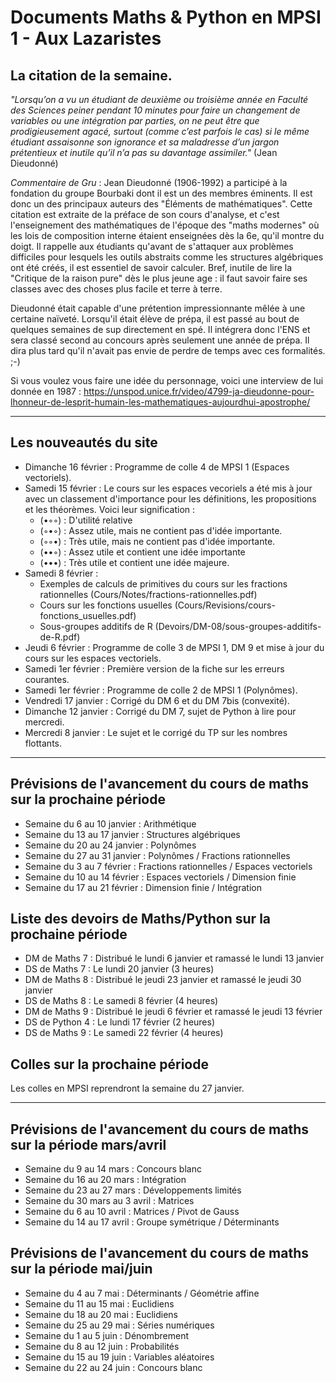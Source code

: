 # Documents Maths & Python en MPSI 1 - Aux Lazaristes


## La citation de la semaine.

*"Lorsqu’on a vu un étudiant de deuxième ou troisième année en Faculté des Sciences peiner pendant 10 minutes pour faire un changement de variables ou une intégration par parties, on ne peut être que prodigieusement agacé, surtout (comme c’est parfois le cas) si le même étudiant assaisonne son ignorance et sa maladresse d’un jargon prétentieux et inutile qu’il n’a pas su davantage assimiler."* (Jean Dieudonné)


*Commentaire de Gru* : Jean Dieudonné (1906-1992) a participé à la fondation du groupe Bourbaki dont il est un des membres éminents. Il est donc un des principaux auteurs des "Éléments de mathématiques". Cette citation est extraite de la préface de son cours d'analyse, et c'est l'enseignement des mathématiques de l'époque des "maths modernes" où les lois de composition interne étaient enseignées dès la 6e, qu'il montre du doigt. Il rappelle aux étudiants qu'avant de s'attaquer aux problèmes difficiles pour lesquels les outils abstraits comme les structures algébriques ont été créés, il est essentiel de savoir calculer. Bref, inutile de lire la "Critique de la raison pure" dès le plus jeune age : il faut savoir faire ses classes avec des choses plus facile et terre à terre.

Dieudonné était capable d'une prétention impressionnante mêlée à une certaine naïveté. Lorsqu'il était élève de prépa, il est passé au bout de quelques semaines de sup directement en spé. Il intégrera donc l'ENS et sera classé second au concours après seulement une année de prépa. Il dira plus tard qu'il n'avait pas envie de perdre de temps avec ces formalités. ;-)

Si vous voulez vous faire une idée du personnage, voici une interview de lui donnée en 1987 : https://unspod.unice.fr/video/4799-ja-dieudonne-pour-lhonneur-de-lesprit-humain-les-mathematiques-aujourdhui-apostrophe/ 

---

## Les nouveautés du site

* Dimanche 16 février : Programme de colle 4 de MPSI 1 (Espaces vectoriels).
* Samedi 15 février : Le cours sur les espaces vecoriels a été mis à jour avec un classement d'importance pour les définitions, les propositions et les théorèmes. Voici leur signification :
    * (•◦◦) : D'utilité relative 
    * (◦•◦) : Assez utile, mais ne contient pas d'idée importante.
    * (◦◦•) : Très utile, mais ne contient pas d'idée importante.
    * (••◦) : Assez utile et contient une idée importante
    * (•••) : Très utile et contient une idée majeure.
* Samedi 8 février :
    * Exemples de calculs de primitives du cours sur les fractions rationnelles (Cours/Notes/fractions-rationnelles.pdf)
    * Cours sur les fonctions usuelles (Cours/Revisions/cours-fonctions_usuelles.pdf)
    * Sous-groupes additifs de R (Devoirs/DM-08/sous-groupes-additifs-de-R.pdf)
* Jeudi 6 février : Programme de colle 3 de MPSI 1, DM 9 et mise à jour du cours sur les espaces vectoriels.
* Samedi 1er février : Première version de la fiche sur les erreurs courantes.
* Samedi 1er février : Programme de colle 2 de MPSI 1 (Polynômes).
* Vendredi 17 janvier : Corrigé du DM 6 et du DM 7bis (convexité).
* Dimanche 12 janvier : Corrigé du DM 7, sujet de Python à lire pour mercredi.
* Mercredi 8 janvier : Le sujet et le corrigé du TP sur les nombres flottants.

---

## Prévisions de l'avancement du cours de maths sur la prochaine période

* Semaine du 6 au 10 janvier : Arithmétique
* Semaine du 13 au 17 janvier : Structures algébriques
* Semaine du 20 au 24 janvier : Polynômes
* Semaine du 27 au 31 janvier : Polynômes / Fractions rationnelles
* Semaine du 3 au 7 février : Fractions rationnelles / Espaces vectoriels
* Semaine du 10 au 14 février : Espaces vectoriels / Dimension finie
* Semaine du 17 au 21 février : Dimension finie / Intégration

## Liste des devoirs de Maths/Python sur la prochaine période

* DM de Maths 7 : Distribué le lundi 6 janvier et ramassé le lundi 13 janvier
* DS de Maths 7 : Le lundi 20 janvier (3 heures)
* DM de Maths 8 : Distribué le jeudi 23 janvier et ramassé le jeudi 30 janvier
* DS de Maths 8 : Le samedi 8 février (4 heures)
* DM de Maths 9 : Distribué le jeudi 6 février et ramassé le jeudi 13 février
* DS de Python 4 : Le lundi 17 février (2 heures)
* DS de Maths 9 : Le samedi 22 février (4 heures)

## Colles sur la prochaine période

Les colles en MPSI reprendront la semaine du 27 janvier.

---

## Prévisions de l'avancement du cours de maths sur la période mars/avril

* Semaine du 9 au 14 mars : Concours blanc
* Semaine du 16 au 20 mars : Intégration
* Semaine du 23 au 27 mars : Développements limités
* Semaine du 30 mars au 3 avril : Matrices
* Semaine du 6 au 10 avril : Matrices / Pivot de Gauss
* Semaine du 14 au 17 avril : Groupe symétrique / Déterminants

## Prévisions de l'avancement du cours de maths sur la période mai/juin

* Semaine du 4 au 7 mai : Déterminants / Géométrie affine
* Semaine du 11 au 15 mai : Euclidiens
* Semaine du 18 au 20 mai : Euclidiens
* Semaine du 25 au 29 mai : Séries numériques
* Semaine du 1 au 5 juin : Dénombrement
* Semaine du 8 au 12 juin : Probabilités
* Semaine du 15 au 19 juin : Variables aléatoires
* Semaine du 22 au 24 juin : Concours blanc
